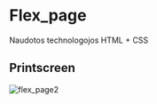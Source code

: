 # Flex_page

Naudotos technologojos HTML + CSS

## Printscreen
![flex_page2](https://user-images.githubusercontent.com/117721797/214634537-c0756632-db51-45d4-8609-1af55d44cb76.jpg)
